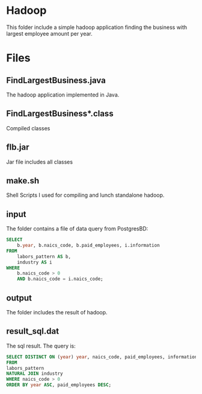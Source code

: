 # Hadoop

This folder include a simple hadoop application finding the business with largest employee amount per year.

# Files
## FindLargestBusiness.java

The hadoop application implemented in Java.

## FindLargestBusiness*.class

Compiled classes

## flb.jar

Jar file includes all classes

## make.sh

Shell Scripts I used for compiling and lunch standalone hadoop.

## input

The folder contains a file of data query from PostgresBD:

```sql
SELECT 
	b.year, b.naics_code, b.paid_employees, i.information
FROM
	labors_pattern AS b,
	industry AS i
WHERE
	b.naics_code > 0
	AND b.naics_code = i.naics_code;
```

## output

The folder includes the result of hadoop.

## result_sql.dat

The sql result. The query is:

```sql
SELECT DISTINCT ON (year) year, naics_code, paid_employees, information
FROM
labors_pattern
NATURAL JOIN industry
WHERE naics_code > 0
ORDER BY year ASC, paid_employees DESC;
```


